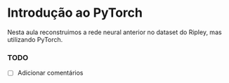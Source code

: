 # Introdução ao PyTorch


Nesta aula reconstruimos a rede neural anterior no dataset do Ripley, mas utilizando PyTorch.

### TODO
* [ ] Adicionar comentários
